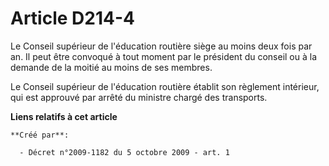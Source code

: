 # Article D214-4

Le Conseil supérieur de l'éducation routière siège au moins deux fois par an. Il peut être convoqué à tout moment par le
président du conseil ou à la demande de la moitié au moins de ses membres. 

Le Conseil supérieur de l'éducation routière établit son règlement intérieur, qui est approuvé par arrêté du ministre chargé
des transports.

**Liens relatifs à cet article**

	**Créé par**:

	  - Décret n°2009-1182 du 5 octobre 2009 - art. 1
